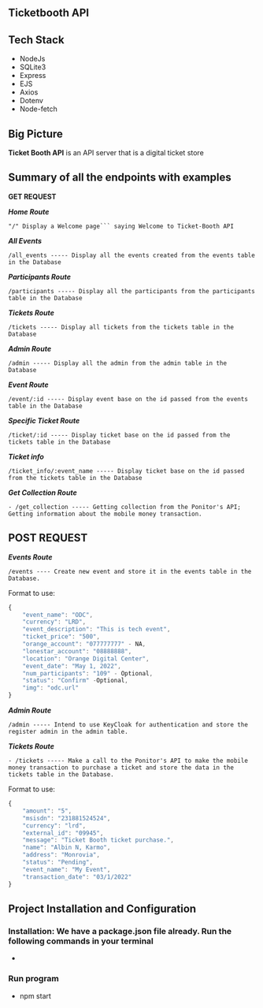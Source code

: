 ## Ticketbooth API
## Tech Stack
- NodeJs
- SQLite3
- Express
- EJS
- Axios
- Dotenv
- Node-fetch

## Big Picture
**Ticket Booth API** is an API server that is a digital ticket store 

## Summary of all the endpoints with examples
**GET REQUEST**

***Home Route***
```
"/" Display a Welcome page``` saying Welcome to Ticket-Booth API
```
***All Events***
```
/all_events ----- Display all the events created from the events table in the Database
```
***Participants Route***
```
/participants ----- Display all the participants from the participants table in the Database
```
***Tickets Route***
```
/tickets ----- Display all tickets from the tickets table in the Database
```
***Admin Route***
```
/admin ----- Display all the admin from the admin table in the Database
```
***Event Route***
```
/event/:id ----- Display event base on the id passed from the events table in the Database
```
***Specific Ticket Route***
```
/ticket/:id ----- Display ticket base on the id passed from the tickets table in the Database 
```
***Ticket info***
```
/ticket_info/:event_name ----- Display ticket base on the id passed from the tickets table in the Database
```
***Get Collection Route***
```
- /get_collection ----- Getting collection from the Ponitor's API; Getting information about the mobile money transaction.
```

## POST REQUEST
***Events Route***
```
/events ---- Create new event and store it in the events table in the Database.
```
Format to use:
```js
{
	"event_name": "ODC",
	"currency": "LRD",
	"event_description": "This is tech event",
	"ticket_price": "500",
	"orange_account": "077777777" - NA,
	"lonestar_account": "08888888",
	"location": "Orange Digital Center",
	"event_date": "May 1, 2022",
	"num_participants": "109" - Optional,
	"status": "Confirm" -Optional,
	"img": "odc.url"
} 
```
***Admin Route***
```
/admin ----- Intend to use KeyCloak for authentication and store the register admin in the admin table.
```
***Tickets Route***
```
- /tickets ----- Make a call to the Ponitor's API to make the mobile money transaction to purchase a ticket and store the data in the tickets table in the Database.
```
Format to use:
```js
{
    "amount": "5",
    "msisdn": "231881524524",
    "currency": "lrd",
    "external_id": "09945",
    "message": "Ticket Booth ticket purchase.",
    "name": "Albin N, Karmo",
    "address": "Monrovia",
    "status": "Pending",
    "event_name": "My Event",
    "transaction_date": "03/1/2022"
}
```
## Project Installation and Configuration
### Installation: We have a package.json file already. Run the following commands in your terminal
- 
### Run program
- npm start